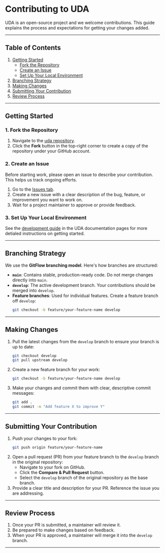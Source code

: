 # Contributing to UDA

UDA is an open-source project and we welcome contributions. This guide explains the process and expectations for getting your changes added.

---

## Table of Contents

1. [Getting Started](#getting-started)
   - [Fork the Repository](#fork-the-repository)
   - [Create an Issue](#create-an-issue)
   - [Set Up Your Local Environment](#set-up-your-local-environment)
2. [Branching Strategy](#branching-strategy)
3. [Making Changes](#making-changes)
4. [Submitting Your Contribution](#submitting-your-contribution)
5. [Review Process](#review-process)

---

## Getting Started

### 1. Fork the Repository
1. Navigate to the [uda repository](https://github.com/ukaea/uda).
2. Click the **Fork** button in the top-right corner to create a copy of the repository under your GitHub account.

### 2. Create an Issue
Before starting work, please open an issue to describe your contribution. This helps us track ongoing efforts.

1. Go to the [Issues tab](https://github.com/ukaea/uda/issues).
2. Create a new issue with a clear description of the bug, feature, or improvement you want to work on.
3. Wait for a project maintainer to approve or provide feedback.

### 3. Set Up Your Local Environment
See the [development guide](https://ukaea.github.io/UDA/development/) in the UDA documentation pages for more detialed instructions on getting started.

---

## Branching Strategy

We use the **GitFlow branching model**. Here's how branches are structured:

- **`main`**: Contains stable, production-ready code. Do not merge changes directly into `main`.
- **`develop`**: The active development branch. Your contributions should be merged into `develop`.
- **Feature branches**: Used for individual features. Create a feature branch off `develop`:
  ```bash
  git checkout -b feature/your-feature-name develop
  ```

---

## Making Changes

1. Pull the latest changes from the `develop` branch to ensure your branch is up to date:
   ```bash
   git checkout develop
   git pull upstream develop
   ```
2. Create a new feature branch for your work:
   ```bash
   git checkout -b feature/your-feature-name develop
   ```
3. Make your changes and commit them with clear, descriptive commit messages:
   ```bash
   git add .
   git commit -m "Add feature X to improve Y"
   ```

---

## Submitting Your Contribution

1. Push your changes to your fork:
   ```bash
   git push origin feature/your-feature-name
   ```
2. Open a pull request (PR) from your feature branch to the `develop` branch in the original repository:
   - Navigate to your fork on GitHub.
   - Click the **Compare & Pull Request** button.
   - Select the `develop` branch of the original repository as the base branch.
3. Provide a clear title and description for your PR. Reference the issue you are addressing.

---

## Review Process

1. Once your PR is submitted, a maintainer will review it.
2. Be prepared to make changes based on feedback.
3. When your PR is approved, a maintainer will merge it into the `develop` branch.

---

